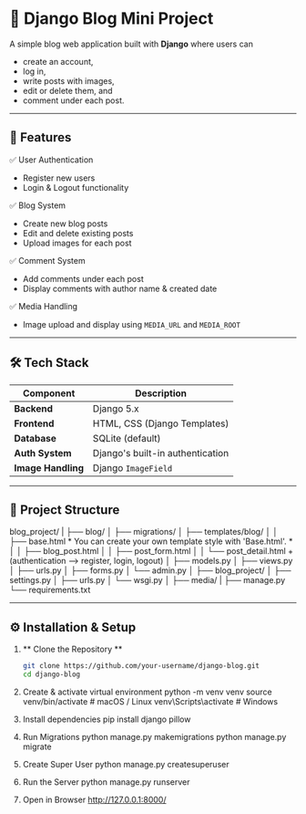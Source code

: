 # 🧩 Django Blog Mini Project

A simple blog web application built with **Django**  where users can 
- create an account, 
- log in, 
- write posts with images, 
- edit or delete them, and 
- comment under each post.

---

## 🚀 Features

✅ User Authentication  
- Register new users  
- Login & Logout functionality  

✅ Blog System  
- Create new blog posts  
- Edit and delete existing posts  
- Upload images for each post  

✅ Comment System  
- Add comments under each post  
- Display comments with author name & created date  

✅ Media Handling  
- Image upload and display using `MEDIA_URL` and `MEDIA_ROOT`  

---

## 🛠️ Tech Stack

| Component | Description |
|------------|-------------|
| **Backend** | Django 5.x |
| **Frontend** | HTML, CSS (Django Templates) |
| **Database** | SQLite (default) |
| **Auth System** | Django's built-in authentication |
| **Image Handling** | Django `ImageField` |

---

## 📂 Project Structure
blog_project/
|
├── blog/
│ ├── migrations/
│ ├── templates/blog/
│ │ ├── base.html        * You can create your own template style with 'Base.html'. *
│ │ ├── blog_post.html
│ │ ├── post_form.html
│ │ └── post_detail.html + (authentication --> register, login, logout)
│ ├── models.py
│ ├── views.py
│ ├── urls.py
│ ├── forms.py
│ └── admin.py
│
├── blog_project/
│ ├── settings.py
│ ├── urls.py
│ └── wsgi.py
│
├── media/
|
├── manage.py
└── requirements.txt

---

## ⚙️ Installation & Setup

1. ** Clone the Repository **
   ```bash
   git clone https://github.com/your-username/django-blog.git
   cd django-blog


2. Create & activate virtual environment
    python -m venv venv
    source venv/bin/activate       # macOS / Linux
    venv\Scripts\activate          # Windows

3. Install dependencies
    pip install django pillow

4. Run Migrations
    python manage.py makemigrations
    python manage.py migrate

5. Create Super User
    python manage.py createsuperuser

6. Run the Server
    python manage.py runserver

7. Open in Browser
    http://127.0.0.1:8000/
